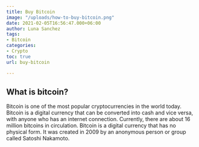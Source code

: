 ```yaml
---
title: Buy Bitcoin
image: "/uploads/how-to-buy-bitcoin.png"
date: 2021-02-05T16:56:47.000+06:00
author: Luna Sanchez
tags:
- Bitcoin
categories:
- Crypto
toc: true
url: buy-bitcoin

---
```

## What is bitcoin?

Bitcoin is one of the most popular cryptocurrencies in the world today. Bitcoin is a digital currency that can be converted into cash and vice versa, with anyone who has an internet connection. Currently, there are about 16 million bitcoins in circulation.  Bitcoin is a digital currency that has no physical form. It was created in 2009 by an anonymous person or group called Satoshi Nakamoto.